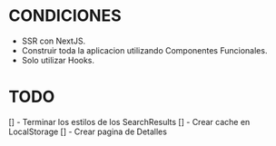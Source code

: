 # CONDICIONES

* SSR con NextJS.
* Construir toda la aplicacion utilizando Componentes Funcionales.
* Solo utilizar Hooks.

# TODO

[] - Terminar los estilos de los SearchResults
[] - Crear cache en LocalStorage
[] - Crear pagina de Detalles